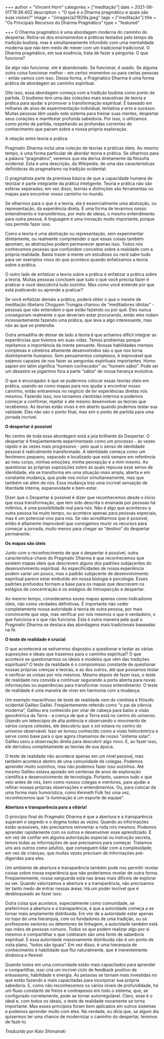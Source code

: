 +++
author = "Vincent Horn"
categories = ["meditação"]
date = 2021-06-01T19:36:40Z
description = "O que é o Dharma pragmático e quais são suas visões?"
image = "/images/a21929a.jpeg"
tags = ["meditação"]
title = "Os Principais Recursos do  Dharma Pragmático"
type = "featured"

+++
O Dharma pragmático é uma abordagem moderna do caminho do despertar. Retira-se dos ensinamentos e práticas testados pelo tempo da tradição budista, mas é simultaneamente infundido com uma mentalidade moderna que não tem medo de mexer com um tradicional tradicional. O Dharma pragmático, em sua essência, trata de fazer a pergunta: O que funciona?

Se algo não funcionar, ele é abandonado. Se funcionar, é usado. Se alguma outra coisa funcionar melhor - em certos momentos ou para certas pessoas - então vamos com isso. Dessa forma, o Pragmático Dharma é uma forma prática de abordagem ao caminho espiritual.

Dito isso, essa abordagem começa com a tradição budista como ponto de partida. O budismo tem uma das coleções mais exaustivas de teoria e prática para ajudar a promover a transformação espiritual. É baseado em milhares de anos de experimentação individual, tentativa e erro e sucesso. Muitas pessoas têm usado este sistema para treinar suas mentes, despertar seus corações e manifestar profunda sabedoria. Por isso, o utilizamos como ponto de partida, respeitando as profundas correntes de conhecimento que pairam sobre a nossa própria exploração.

A relação entre teoria e prática

Pragmatic Dharma inclui uma coleção de teorias e práticas úteis. Ao mesmo tempo, é uma forma particular de abordar teoria e prática. Se olharmos para a palavra “pragmático”, veremos que ela deriva diretamente da filosofia ocidental. Esta é uma descrição, da Wikipedia, de uma das características definidoras do pragmatismo na tradição ocidental:

O pragmatista parte da premissa básica de que a capacidade humana de teorizar é parte integrante da prática inteligente. Teoria e prática não são esferas separadas; em vez disso, teorias e distinções são ferramentas ou mapas para encontrar nosso caminho no mundo.

Se olharmos para o que é a teoria, ela é essencialmente uma abstração, ou representação, da experiência direta. É uma forma de levarmos nosso entendimento e transmitirmos, por meio de ideias, o mesmo entendimento para outra pessoa. A linguagem é uma inovação muito importante, porque nos permite fazer isso.

Como a teoria é uma abstração ou representação, sem experimentar diretamente, ou realmente compreender o que essas coisas também apontam, as abstrações podem permanecer apenas isso. Todos nós conhecemos pessoas que confundem conceitos sobre a realidade com a própria realidade. Basta trazer à mente um estudioso ou nerd sabe-tudo para ver exemplos vivos do que acontece quando enfatizamos a teoria sobre a prática.

O outro lado de enfatizar a teoria sobre a prática é enfatizar a prática sobre a teoria. Muitas pessoas concluem que tudo o que você precisa fazer é praticar e você descobrirá tudo sozinho. Mas como você entende por que está praticando ou aprende a praticar?

Se você enfatizar demais a prática, poderá obter o que o mestre de meditação tibetano Chogyam Trungpa chamou de “meditadores idiotas” - pessoas que não entendem o que estão fazendo ou por quê. Eles nunca conseguiram realmente o que deveriam estar procurando, então eles rodam incessantemente fazendo uma prática, que leva a algo interessante, mas não ao que se pretendia.

Outra armadilha de deixar de lado a teoria é que achamos difícil integrar as experiências que tivemos em suas vidas. Temos problemas porque rejeitamos a importância da mente pensante. Nossas habilidades mentais complexas e cérebros altamente desenvolvidos são o que nos torna distintamente humanos. Sem pensamentos complexos, é improvável que sejamos capazes de nos fazer as perguntas espirituais importantes. Homo sapien em latim significa “homem conhecedor” ou “homem sábio”. Pode ser um desastre se jogarmos fora a parte “sábia” de nossa herança evolutiva.

O que é encorajador é que se pudermos colocar essas teorias úteis em prática, usando-as como mapas para nos ajudar a encontrar nosso caminho, então entraremos no negócio de ter experiências diretas nós mesmos. Fazendo isso, nos tornamos cientistas internos e podemos começar a confirmar, rejeitar e até mesmo desenvolver as teorias que recebemos. As teorias estão vivas e em aberto quando podemos testar sua validade. Eles não são o ponto final, mas sim o ponto de partida para uma jornada incrível.

**O despertar é possível**

No centro de toda essa abordagem está a joia brilhante do Despertar. O despertar é freqüentemente experimentado como um processo - às vezes rápido e às vezes mais progressivo - pelo qual o senso de identidade pessoal é radicalmente transformado. A identidade começa como um fenômeno pequeno, separado e localizado que está sempre em referência ao meu corpo, minhas emoções, minha percepção e a mim mesmo. Ao questionar as próprias suposições sobre as quais repousa esse senso de identidade, ela se transforma em uma situação mais ampla, aberta e em constante mudança, que pode nos incluir simultaneamente, mas que também vai além de nós. Essa mudança traz uma incrível sensação de liberdade interna, expansividade e bem-estar.

Dizer que o Despertar é possível é dizer que reconhecemos desde o início que essa transformação, que tem sido descrita e ensinada por pessoas há milênios, é uma possibilidade real para nós. Não é algo que aconteceu a outra pessoa há muito tempo, ou acontece apenas para pessoas especiais, mas é um potencial vivo para nós. Se não acreditarmos que é possível, então é altamente improvável que consigamos reunir os recursos para começar a jornada, muito menos para chegar ao “destino” do despertar permanente.

**Os mapas são úteis**

Junto com o reconhecimento de que o despertar é possível, outra característica-chave do Pragmatic Dharma é que reconhecemos que existem mapas úteis que descrevem alguns dos padrões subjacentes do desenvolvimento espiritual. As especificidades de nossa experiência podem variar um pouco, mas o padrão subjacente de desenvolvimento espiritual parece estar embutido em nossa biologia e psicologia. Esses padrões profundos formam a base para os mapas que descrevem os estágios de concentração e os estágios de introspecção e despertar.

Ao mesmo tempo, consideramos esses mapas apenas como indicadores úteis, não como verdades definitivas. É importante não ceder completamente nossa autoridade à teoria de outra pessoa, por mais convincente que seja, mas verificar por nós mesmos o que é verdadeiro, o que funciona e o que não funciona. Esta é outra maneira pela qual o Pragmatic Dharma se destaca das abordagens mais tradicionais baseadas na fé.

**O teste de realidade é crucial**

O que acontecerá se estivermos dispostos a questionar e testar as várias suposições e ideais que trazemos para o caminho espiritual? O que acontece se questionarmos os ideais e modelos que vêm das tradições espirituais? O teste da realidade é o compromisso constante de questionar nossas próprias crenças e teorias, e as dos outros, até que possamos testar e verificar as coisas por nós mesmos. Mesmo depois de fazer isso, o teste de realidade nos convida a continuar segurando a porta aberta para novas informações ou experiências para transformar nosso entendimento. O teste de realidade é uma maneira de viver em harmonia com a mudança.

Um exemplo maravilhoso de teste de realidade vem do cientista e filósofo ocidental Galileo Galilei. Freqüentemente referido como “o pai da ciência moderna”, Galileu era conhecido por virar de cabeça para baixo a visão geocêntrica da Terra - a crença de que a Terra está no centro do universo. Usando um telescópio de alta potência e observando o movimento de vários corpos celestes, ele descobriu que o sol estava no centro do universo observável. Isso se tornou conhecido como a visão heliocêntrica e serve como base para o que agora chamamos de nosso "sistema solar". Galileu usou a observação direta para descobrir algo novo. E, ao fazer isso, ele derrubou completamente as teorias de sua época.

O teste de realidade não acontece apenas em um nível pessoal, mas também acontece dentro de uma comunidade de colegas. Podemos aprender muito sozinhos, mas não podemos fazer isso sozinhos. Até mesmo Galileu estava apoiado em centenas de anos de exploração científica e desenvolvimento de tecnologia. Portanto, usamos tudo o que veio antes de nós, bem como nossos colegas e mentores, para ajudar a refinar nossas próprias observações e entendimentos. Ou, para colocar de uma forma mais humorística, como Kenneth Folk fez uma vez, reconhecemos que “a iluminação é um esporte de equipe”.

**Abertura e transparência para a vitória!**

O princípio final do Pragmatic Dharma é que a abertura e a transparência superam o segredo e o dogma todas as vezes. Quando as informações estão acessíveis, não precisamos reinventar a roda nós mesmos. Podemos aprender rapidamente com os outros e desenvolver esse aprendizado. E em vez de confiar em alguma autorização especial ou instrução secreta, temos todas as informações de que precisamos para começar. Tratamos uns aos outros como adultos, que conseguem lidar com a complexidade, em vez de crianças, que muitas vezes precisam de informações pré-digeridas para eles.

Um ambiente de abertura e transparência também pode nos permitir revelar coisas sobre nossa experiência que não poderíamos revelar de outra forma. Freqüentemente, nossa vanguarda está nas áreas mais difíceis de explorar ou ver. Quando valorizamos a abertura e a transparência, não precisamos ter tanto medo de entrar nessas áreas. Há um poder incrível que é desbloqueado ao fazer isso.

Outra coisa que acontece, especialmente como comunidade, se preferirmos a abertura e a transparência, é que a autoridade começa a se tornar mais amplamente distribuída. Em vez de a autoridade estar apenas no topo de uma hierarquia, com os fundadores de uma tradição, ou os professores seniores ou detentores de linhagem, a autoridade também está nas mãos de pessoas comuns. Todos os que podem realizar algo por si mesmos e compartilhar o que coletaram são uma fonte de sabedoria espiritual. E essa autoridade massivamente distribuída não é um ponto de vista plano, “todos são iguais”. Em vez disso, é uma hierarquia de conhecimento e habilidade que flui naturalmente, que é inerentemente dinâmica e flexível.

Quando todos em uma comunidade estão mais capacitados para aprender e compartilhar, isso cria um incrível ciclo de feedback positivo de entusiasmo, habilidade e energia. As pessoas se tornam mais investidas no que estão fazendo e mais capacitadas para incorporar sua própria sabedoria. E, como não reconhecemos os vários níveis de profundidade, há um fluxo constante de freios e contrapesos em todo o sistema, que, se configurado corretamente, pode se tornar autorregulável. Claro, esse é o ideal e, com todos os ideais, o teste de realidade novamente se torna importante. Mas esses princípios foram bem aplicados em outros sistemas e podemos aprender muito com eles. Na verdade, eu diria que, se algum dia quisermos ter uma chance de modernizar o caminho do despertar, teremos de fazê-lo.

_Traduzido por Kaio Shimanski_